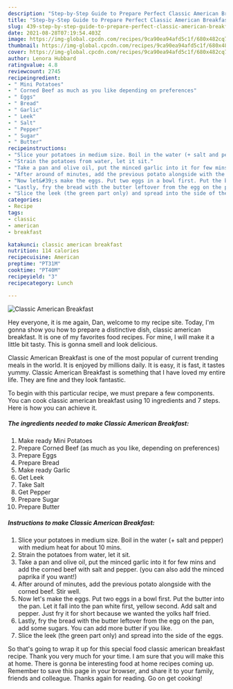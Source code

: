 ```yaml
---
description: "Step-by-Step Guide to Prepare Perfect Classic American Breakfast"
title: "Step-by-Step Guide to Prepare Perfect Classic American Breakfast"
slug: 439-step-by-step-guide-to-prepare-perfect-classic-american-breakfast
date: 2021-08-28T07:19:54.403Z
image: https://img-global.cpcdn.com/recipes/9ca90ea94afd5c1f/680x482cq70/classic-american-breakfast-recipe-main-photo.jpg
thumbnail: https://img-global.cpcdn.com/recipes/9ca90ea94afd5c1f/680x482cq70/classic-american-breakfast-recipe-main-photo.jpg
cover: https://img-global.cpcdn.com/recipes/9ca90ea94afd5c1f/680x482cq70/classic-american-breakfast-recipe-main-photo.jpg
author: Lenora Hubbard
ratingvalue: 4.8
reviewcount: 2745
recipeingredient:
- " Mini Potatoes"
- " Corned Beef as much as you like depending on preferences"
- " Eggs"
- " Bread"
- " Garlic"
- " Leek"
- " Salt"
- " Pepper"
- " Sugar"
- " Butter"
recipeinstructions:
- "Slice your potatoes in medium size. Boil in the water (+ salt and pepper) with medium heat for about 10 mins."
- "Strain the potatoes from water, let it sit."
- "Take a pan and olive oil, put the minced garlic into it for few mins and add the corned beef with salt and pepper. (you can also add the minced paprika if you want!)"
- "After around of minutes, add the previous potato alongside with the corned beef. Stir well."
- "Now let&#39;s make the eggs. Put two eggs in a bowl first. Put the butter into the pan. Let it fall into the pan white first, yellow second. Add salt and pepper. Just fry it for short because we wanted the yolks half fried."
- "Lastly, fry the bread with the butter leftover from the egg on the pan, add some sugars. You can add more butter if you like."
- "Slice the leek (the green part only) and spread into the side of the eggs."
categories:
- Recipe
tags:
- classic
- american
- breakfast

katakunci: classic american breakfast 
nutrition: 114 calories
recipecuisine: American
preptime: "PT31M"
cooktime: "PT40M"
recipeyield: "3"
recipecategory: Lunch

---
```



![Classic American Breakfast](https://img-global.cpcdn.com/recipes/9ca90ea94afd5c1f/680x482cq70/classic-american-breakfast-recipe-main-photo.jpg)

Hey everyone, it is me again, Dan, welcome to my recipe site. Today, I'm gonna show you how to prepare a distinctive dish, classic american breakfast. It is one of my favorites food recipes. For mine, I will make it a little bit tasty. This is gonna smell and look delicious.

Classic American Breakfast is one of the most popular of current trending meals in the world. It is enjoyed by millions daily. It is easy, it is fast, it tastes yummy. Classic American Breakfast is something that I have loved my entire life. They are fine and they look fantastic.




To begin with this particular recipe, we must prepare a few components. You can cook classic american breakfast using 10 ingredients and 7 steps. Here is how you can achieve it.

<!--inarticleads1-->

##### The ingredients needed to make Classic American Breakfast:

1. Make ready  Mini Potatoes
1. Prepare  Corned Beef (as much as you like, depending on preferences)
1. Prepare  Eggs
1. Prepare  Bread
1. Make ready  Garlic
1. Get  Leek
1. Take  Salt
1. Get  Pepper
1. Prepare  Sugar
1. Prepare  Butter




<!--inarticleads2-->

##### Instructions to make Classic American Breakfast:

1. Slice your potatoes in medium size. Boil in the water (+ salt and pepper) with medium heat for about 10 mins.
1. Strain the potatoes from water, let it sit.
1. Take a pan and olive oil, put the minced garlic into it for few mins and add the corned beef with salt and pepper. (you can also add the minced paprika if you want!)
1. After around of minutes, add the previous potato alongside with the corned beef. Stir well.
1. Now let&#39;s make the eggs. Put two eggs in a bowl first. Put the butter into the pan. Let it fall into the pan white first, yellow second. Add salt and pepper. Just fry it for short because we wanted the yolks half fried.
1. Lastly, fry the bread with the butter leftover from the egg on the pan, add some sugars. You can add more butter if you like.
1. Slice the leek (the green part only) and spread into the side of the eggs.




So that's going to wrap it up for this special food classic american breakfast recipe. Thank you very much for your time. I am sure that you will make this at home. There is gonna be interesting food at home recipes coming up. Remember to save this page in your browser, and share it to your family, friends and colleague. Thanks again for reading. Go on get cooking!
